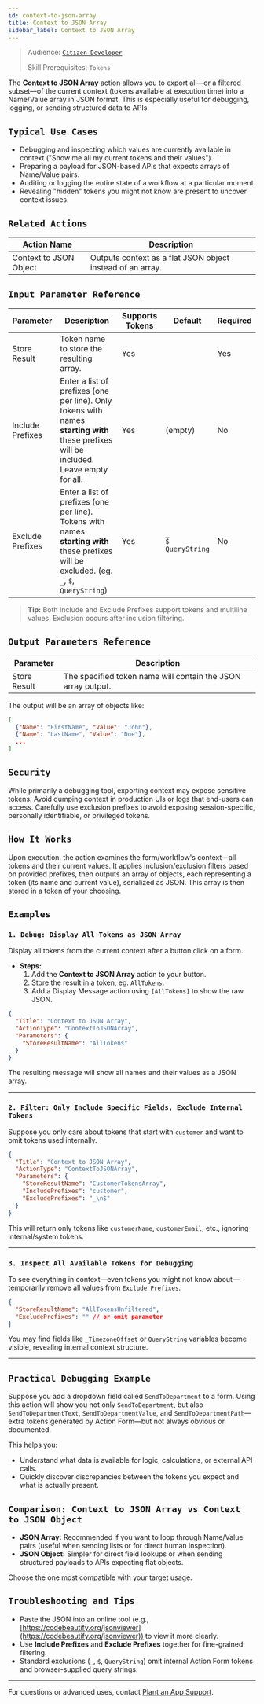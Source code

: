 ```yaml
---
id: context-to-json-array
title: Context to JSON Array
sidebar_label: Context to JSON Array
---
```


> Audience: [`Citizen Developer`](/audience.md#citizen-developers)
>
> Skill Prerequisites: `Tokens`

The **Context to JSON Array** action allows you to export all—or a filtered subset—of the current context (tokens available at execution time) into a Name/Value array in JSON format. This is especially useful for debugging, logging, or sending structured data to APIs.

## `Typical Use Cases`

* Debugging and inspecting which values are currently available in context ("Show me all my current tokens and their values").
* Preparing a payload for JSON-based APIs that expects arrays of Name/Value pairs.
* Auditing or logging the entire state of a workflow at a particular moment.
* Revealing "hidden" tokens you might not know are present to uncover context issues.

## `Related Actions`

| Action Name             | Description                                                       |
|------------------------ |-------------------------------------------------------------------|
| Context to JSON Object | Outputs context as a flat JSON object instead of an array. |

## `Input Parameter Reference`

| Parameter        | Description                                                                                                                                | Supports Tokens | Default                       | Required |
|------------------|--------------------------------------------------------------------------------------------------------------------------------------------|-----------------|-------------------------------|----------|
| Store Result     | Token name to store the resulting array.                                                                                                   | Yes             |                               | Yes      |
| Include Prefixes | Enter a list of prefixes (one per line). Only tokens with names **starting with** these prefixes will be included. Leave empty for all.    | Yes             | (empty)                       | No       |
| Exclude Prefixes | Enter a list of prefixes (one per line). Tokens with names **starting with** these prefixes will be excluded. (eg. `_`, `$`, `QueryString`)| Yes             | `_` <br/> `$` <br/> `QueryString`| No       |

> **Tip:** Both Include and Exclude Prefixes support tokens and multiline values. Exclusion occurs after inclusion filtering.

## `Output Parameters Reference`

| Parameter   | Description                                                 |
|-------------|-------------------------------------------------------------|
| Store Result| The specified token name will contain the JSON array output.|

The output will be an array of objects like:
```json
[
  {"Name": "FirstName", "Value": "John"},
  {"Name": "LastName", "Value": "Doe"},
  ...
]
```

## `Security`

While primarily a debugging tool, exporting context may expose sensitive tokens. Avoid dumping context in production UIs or logs that end-users can access. Carefully use exclusion prefixes to avoid exposing session-specific, personally identifiable, or privileged tokens.

## `How It Works`

Upon execution, the action examines the form/workflow's context—all tokens and their current values. It applies inclusion/exclusion filters based on provided prefixes, then outputs an array of objects, each representing a token (its name and current value), serialized as JSON. This array is then stored in a token of your choosing.

## `Examples`

### `1. Debug: Display All Tokens as JSON Array`

Display all tokens from the current context after a button click on a form.

- **Steps:**
  1. Add the **Context to JSON Array** action to your button.
  2. Store the result in a token, eg: `AllTokens`.
  3. Add a Display Message action using `[AllTokens]` to show the raw JSON.

```json
{
  "Title": "Context to JSON Array",
  "ActionType": "ContextToJSONArray",
  "Parameters": {
    "StoreResultName": "AllTokens"
  }
}
```

The resulting message will show all names and their values as a JSON array.

---

### `2. Filter: Only Include Specific Fields, Exclude Internal Tokens`

Suppose you only care about tokens that start with `customer` and want to omit tokens used internally.

```json
{
  "Title": "Context to JSON Array",
  "ActionType": "ContextToJSONArray",
  "Parameters": {
    "StoreResultName": "CustomerTokensArray",
    "IncludePrefixes": "customer",
    "ExcludePrefixes": "_\n$"
  }
}
```

This will return only tokens like `customerName`, `customerEmail`, etc., ignoring internal/system tokens.

---

### `3. Inspect All Available Tokens for Debugging`

To see everything in context—even tokens you might not know about—temporarily remove all values from `Exclude Prefixes`.

```json
{
  "StoreResultName": "AllTokensUnfiltered",
  "ExcludePrefixes": "" // or omit parameter
}
```
You may find fields like `_TimezoneOffset` or `QueryString` variables become visible, revealing internal context structure.

---

## `Practical Debugging Example`

Suppose you add a dropdown field called `SendToDepartment` to a form. Using this action will show you not only `SendToDepartment`, but also `SendToDepartmentText`, `SendToDepartmentValue`, and `SendToDepartmentPath`—extra tokens generated by Action Form—but not always obvious or documented.

This helps you:
  * Understand what data is available for logic, calculations, or external API calls.
  * Quickly discover discrepancies between the tokens you expect and what is actually present.

## `Comparison: Context to JSON Array vs Context to JSON Object`

- **JSON Array:** Recommended if you want to loop through Name/Value pairs (useful when sending lists or for direct human inspection).
- **JSON Object:** Simpler for direct field lookups or when sending structured payloads to APIs expecting flat objects.

Choose the one most compatible with your target usage.

## `Troubleshooting and Tips`

- Paste the JSON into an online tool (e.g., [https://codebeautify.org/jsonviewer](https://codebeautify.org/jsonviewer)) to view it more clearly.
- Use **Include Prefixes** and **Exclude Prefixes** together for fine-grained filtering.
- Standard exclusions (`_`, `$`, `QueryString`) omit internal Action Form tokens and browser-supplied query strings.

---

For questions or advanced uses, contact [Plant an App Support](https://plantanapp.com/support/).